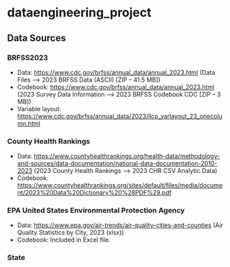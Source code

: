 # dataengineering_project

## Data Sources

### BRFSS2023

- Data: https://www.cdc.gov/brfss/annual_data/annual_2023.html (Data Files --> 2023 BRFSS Data (ASCII) [ZIP – 41.5 MB])
- Codebook: https://www.cdc.gov/brfss/annual_data/annual_2023.html (2023 Survey Data Information --> 2023 BRFSS Codebook CDC [ZIP – 3 MB])
- Variable layout: https://www.cdc.gov/brfss/annual_data/2023/llcp_varlayout_23_onecolumn.html

### County Health Rankings

- Data: https://www.countyhealthrankings.org/health-data/methodology-and-sources/data-documentation/national-data-documentation-2010-2023 (2023 County Health Rankings --> 2023 CHR CSV Analytic Data)
- Codebook: https://www.countyhealthrankings.org/sites/default/files/media/document/2023%20Data%20Dictionary%20%28PDF%29.pdf

### EPA United States Environmental Protection Agency

- Data: https://www.epa.gov/air-trends/air-quality-cities-and-counties (Air Quality Statistics by City, 2023 (xlsx))
- Codebook: Included in Excel file.

### State

